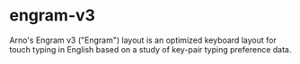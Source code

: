 # engram-v3
Arno's Engram v3 ("Engram") layout is an optimized keyboard layout for touch typing in English based on a study of key-pair typing preference data.
